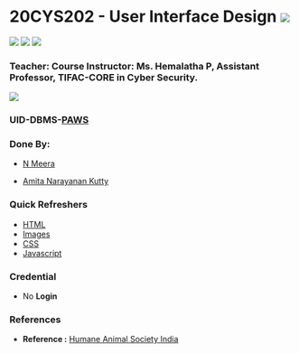 # 20CYS202 - User Interface Design ![](https://img.shields.io/badge/-Live-green)
![](https://img.shields.io/badge/Batch-22CYS-lightgreen) ![](https://img.shields.io/badge/UG-blue) ![](https://img.shields.io/badge/Subject-UID-blue) <br/>


### Teacher: Course Instructor:  Ms. Hemalatha P, Assistant Professor, TIFAC-CORE in Cyber Security.

![](https://img.shields.io/badge/Template-Partial-silver)

### UID-DBMS-[PAWS](https://amrita-tifac-cyber-blockchain.github.io/20CYS202-User_Interface_Design/Assignments/CB.EN.U4CYS22067/ui/)

### Done By:
- [N Meera](https://github.com/Meera-N)

- [Amita Narayanan Kutty](https://github.com/Amita-NK)

### Quick Refreshers

- [HTML](https://github.com/Amrita-TIFAC-Cyber-Blockchain/20CYS202-User_Interface_Design/tree/main/Assignments/CB.EN.U4CYS22067/ui/html)
- [Images](https://github.com/Amrita-TIFAC-Cyber-Blockchain/20CYS202-User_Interface_Design/tree/main/Assignments/CB.EN.U4CYS22067/ui/img)
- [CSS](https://github.com/Amrita-TIFAC-Cyber-Blockchain/20CYS202-User_Interface_Design/tree/main/Assignments/CB.EN.U4CYS22067/ui/css)
- [Javascript](https://github.com/Amrita-TIFAC-Cyber-Blockchain/20CYS202-User_Interface_Design/tree/main/Assignments/CB.EN.U4CYS22067/ui/js)

### Credential
- No **Login**

### References 
 - **Reference :** [Humane Animal Society India](https://www.hasindia.org/)

 
